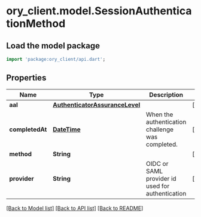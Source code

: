 # ory_client.model.SessionAuthenticationMethod

## Load the model package
```dart
import 'package:ory_client/api.dart';
```

## Properties
Name | Type | Description | Notes
------------ | ------------- | ------------- | -------------
**aal** | [**AuthenticatorAssuranceLevel**](AuthenticatorAssuranceLevel.md) |  | [optional] 
**completedAt** | [**DateTime**](DateTime.md) | When the authentication challenge was completed. | [optional] 
**method** | **String** |  | [optional] 
**provider** | **String** | OIDC or SAML provider id used for authentication | [optional] 

[[Back to Model list]](../README.md#documentation-for-models) [[Back to API list]](../README.md#documentation-for-api-endpoints) [[Back to README]](../README.md)


